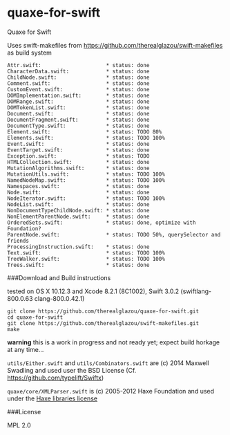 # quaxe-for-swift
Quaxe for Swift

Uses swift-makefiles from https://github.com/therealglazou/swift-makefiles as build system

    Attr.swift:                     * status: done
    CharacterData.swift:            * status: done
    ChildNode.swift:                * status: done
    Comment.swift:                  * status: done
    CustomEvent.swift:              * status: done
    DOMImplementation.swift:        * status: done
    DOMRange.swift:                 * status: done
    DOMTokenList.swift:             * status: done
    Document.swift:                 * status: done
    DocumentFragment.swift:         * status: done
    DocumentType.swift:             * status: done
    Element.swift:                  * status: TODO 80%
    Elements.swift:                 * status: TODO 100%
    Event.swift:                    * status: done
    EventTarget.swift:              * status: done
    Exception.swift:                * status: TODO
    HTMLCollection.swift:           * status: done
    MutationAlgorithms.swift:       * status: done
    MutationUtils.swift:            * status: TODO 100%
    NamedNodeMap.swift:             * status: TODO 100%
    Namespaces.swift:               * status: done
    Node.swift:                     * status: done
    NodeIterator.swift:             * status: TODO 100%
    NodeList.swift:                 * status: done
    NonDocumentTypeChildNode.swift: * status: done
    NonElementParentNode.swift:     * status: done
    OrderedSets.swift:              * status: done, optimize with Foundation?
    ParentNode.swift:               * status: TODO 50%, querySelector and friends
    ProcessingInstruction.swift:    * status: done
    Text.swift:                     * status: TODO 100%
    TreeWalker.swift:               * status: TODO 100%
    Trees.swift:                    * status: done

###Download and Build instructions

tested on OS X 10.12.3 and Xcode 8.2.1 (8C1002), Swift 3.0.2 (swiftlang-800.0.63 clang-800.0.42.1)

    git clone https://github.com/therealglazou/quaxe-for-swift.git
    cd quaxe-for-swift
    git clone https://github.com/therealglazou/swift-makefiles.git
    make

**warning** this is a work in progress and not ready yet; expect build horkage at any time...

`utils/Either.swift` and `utils/Combinators.swift` are (c) 2014 Maxwell Swadling and used user the BSD License (Cf. https://github.com/typelift/Swiftx)

`quaxe/core/XMLParser.swift` is (c) 2005-2012 Haxe Foundation and used under the [Haxe libraries license](http://old.haxe.org/doc/license#the-haxe-libraries-license)

###License

MPL 2.0
